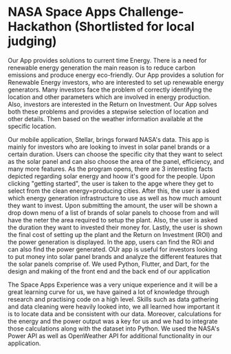 # NASA Space Apps Challenge-Hackathon (Shortlisted for local judging)

Our App provides solutions to current time Energy. There is a need for renewable energy generation the main reason is to reduce carbon emissions and produce energy eco-friendly. Our App provides a solution for Renewable Energy investors, who are interested to set up renewable energy generators. Many investors face the problem of correctly identifying the location and other parameters which are involved in energy production. Also, investors are interested in the Return on Investment. Our App solves both these problems and provides a stepwise selection of location and other details. Then based on the weather information available at the specific location.

Our mobile application, Stellar, brings forward NASA's data. This app is mainly for investors who are looking to invest in solar panel brands or a certain duration. Users can choose the specific city that they want to select as the solar panel and can also choose the area of the panel, efficiency, and many more features. As the program opens, there are 3 interesting facts depicted regarding solar energy and hoow it's good for the people. Upon clicking "getting started", the user is taken to the apge where they get to select from the clean energy=producing cities. After this, the user is asked which energy generation infrastructure to use as well as how much amount they want to invest. Upon submitting the amount, the user will be shown a drop down menu of a list of brands of solar panels to choose from and will have the neter the area required to setup the plant. Also, the user is asked the duration they want to invested their money for. Lastly, the user is shown the final cost of setting up the plant and the Return on Investment (ROI) and the power generation is displayed. In the app, users can find the ROi and can also find the power generated. OUr app is useful for investors looking to put money into solar panel brands and analyze the different features that the solar panels comprise of. We used Python, Flutter, and Dart, for the design and making of the front end and the back end of our application

The Space Apps Experience was a very unique experience and it will be a great learning curve for us, we have gained a lot of knowledge through research and practising code on a high level. Skills such as data gathering and data cleaning were heavily looked into, we all learned how important it is to locate data and be consistent with our data. Moreover, calculations for the energy and the power output was a key for us and we had to integrate those calculations along with the dataset into Python. We used the NASA's Power API as well as OpenWeather API for additional functionality in our application.
